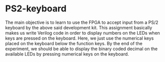 # PS2-keyboard

The main objective is to learn to use the FPGA to accept input from a PS/2 keyboard by the above said development kit. This assignment basically makes us write Verilog code in order to display numbers on the LEDs when keys are pressed on the keyboard. Here, we just use the numerical keys placed on the keyboard below the function keys.
	By the end of the experiment, we should be able to display the binary coded decimal on the available LEDs by pressing numerical keys on the keyboard. 

